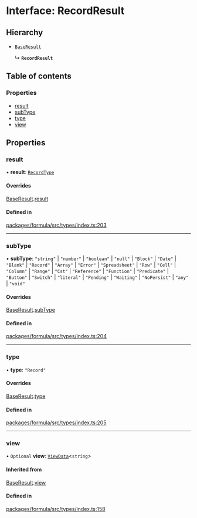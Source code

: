# Interface: RecordResult

## Hierarchy

- [`BaseResult`](BaseResult.md)

  ↳ **`RecordResult`**

## Table of contents

### Properties

- [result](RecordResult.md#result)
- [subType](RecordResult.md#subtype)
- [type](RecordResult.md#type)
- [view](RecordResult.md#view)

## Properties

### <a id="result" name="result"></a> result

• **result**: [`RecordType`](RecordType.md)

#### Overrides

[BaseResult](BaseResult.md).[result](BaseResult.md#result)

#### Defined in

[packages/formula/src/types/index.ts:203](https://github.com/mashcard/mashcard/blob/main/packages/formula/src/types/index.ts#L203)

---

### <a id="subtype" name="subtype"></a> subType

• **subType**: `"string"` \| `"number"` \| `"boolean"` \| `"null"` \| `"Block"` \| `"Date"` \| `"Blank"` \| `"Record"` \| `"Array"` \| `"Error"` \| `"Spreadsheet"` \| `"Row"` \| `"Cell"` \| `"Column"` \| `"Range"` \| `"Cst"` \| `"Reference"` \| `"Function"` \| `"Predicate"` \| `"Button"` \| `"Switch"` \| `"literal"` \| `"Pending"` \| `"Waiting"` \| `"NoPersist"` \| `"any"` \| `"void"`

#### Overrides

[BaseResult](BaseResult.md).[subType](BaseResult.md#subtype)

#### Defined in

[packages/formula/src/types/index.ts:204](https://github.com/mashcard/mashcard/blob/main/packages/formula/src/types/index.ts#L204)

---

### <a id="type" name="type"></a> type

• **type**: `"Record"`

#### Overrides

[BaseResult](BaseResult.md).[type](BaseResult.md#type)

#### Defined in

[packages/formula/src/types/index.ts:205](https://github.com/mashcard/mashcard/blob/main/packages/formula/src/types/index.ts#L205)

---

### <a id="view" name="view"></a> view

• `Optional` **view**: [`ViewData`](ViewData.md)<`string`\>

#### Inherited from

[BaseResult](BaseResult.md).[view](BaseResult.md#view)

#### Defined in

[packages/formula/src/types/index.ts:158](https://github.com/mashcard/mashcard/blob/main/packages/formula/src/types/index.ts#L158)
